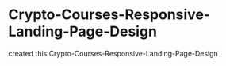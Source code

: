 # Crypto-Courses-Responsive-Landing-Page-Design
created this Crypto-Courses-Responsive-Landing-Page-Design 
